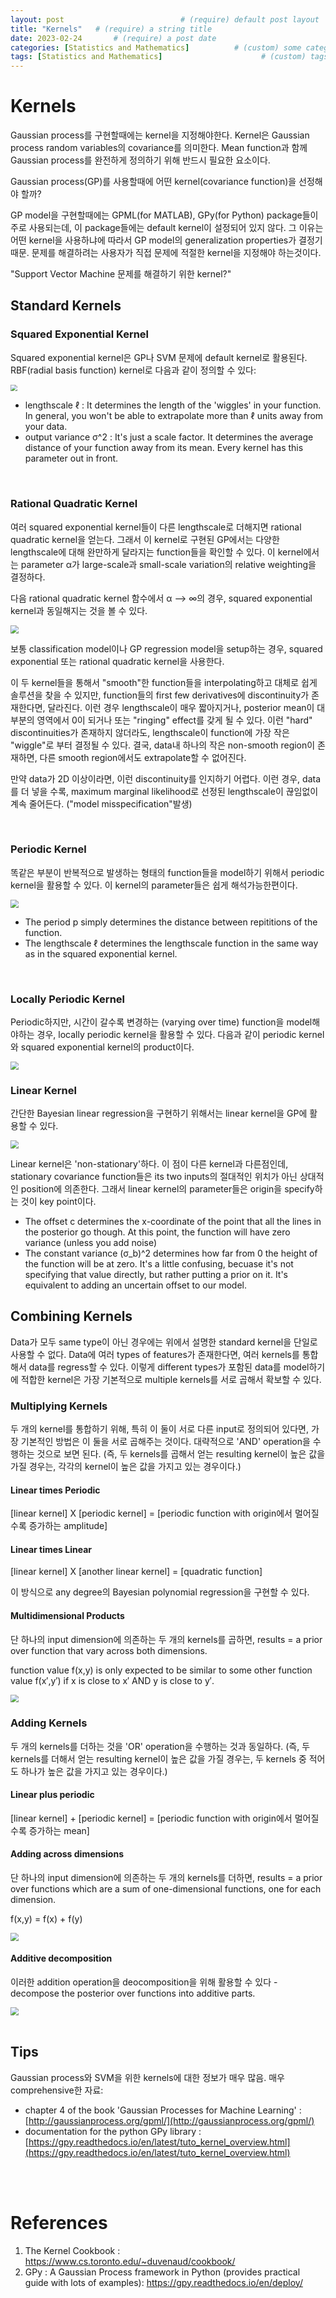 ```yaml
---
layout: post                          # (require) default post layout
title: "Kernels"   # (require) a string title
date: 2023-02-24       # (require) a post date
categories: [Statistics and Mathematics]          # (custom) some categories, but make sure these categories already exists inside path of `category/`
tags: [Statistics and Mathematics]                      # (custom) tags only for meta `property="article:tag"`
---
```


# Kernels 

Gaussian process를 구현할때에는 kernel을 지정해야한다. Kernel은 Gaussian process random variables의 covariance를 의미한다. Mean function과 함께 Gaussian process를 완전하게 정의하기 위해 반드시 필요한 요소이다. 

Gaussian process(GP)를 사용할때에 어떤 kernel(covariance function)을 선정해야 할까?

GP model을 구현할때에는 GPML(for MATLAB), GPy(for Python) package들이 주로 사용되는데, 이 package들에는 default kernel이 설정되어 있지 않다. 그 이유는 어떤 kernel을 사용하냐에 따라서 GP model의 generalization properties가 결정기 때문. 문제를 해결하려는 사용자가 직접 문제에 적절한 kernel을 지정해야 하는것이다.

"Support Vector Machine 문제를 해결하기 위한 kernel?"

## Standard Kernels

### Squared Exponential Kernel

Squared exponential kernel은 GP나 SVM 문제에 default kernel로 활용된다. RBF(radial basis function) kernel로 다음과 같이 정의할 수 있다:

<img src="https://raw.githubusercontent.com/adventure42/adventure42.github.io/master/static/img/_posts/squared_exponential_kernel.JPG" style="zoom:67%;" />

- lengthscale ℓ : It determines the length of the 'wiggles' in your function. In general, you won't be able to extrapolate more than ℓ  units away from your data.
- output variance σ^2 :  It's just a scale factor. It determines the average distance of your function away from its mean. Every kernel has this parameter out in front.

<br>

### Rational Quadratic Kernel

여러 squared exponential kernel들이 다른 lengthscale로 더해지면 rational quadratic kernel을 얻는다. 그래서 이 kernel로 구현된 GP에서는 다양한 lengthscale에 대해 완만하게 달라지는 function들을 확인할 수 있다. 이 kernel에서는 parameter α가 large-scale과 small-scale variation의 relative weighting을 결정하다. 

다음 rational quadratic kernel 함수에서 α --> ∞의 경우, squared exponential kernel과 동일해지는 것을 볼 수 있다.

<img src="https://raw.githubusercontent.com/adventure42/adventure42.github.io/master/static/img/_posts/rational_quadratic_kernel.JPG" style="zoom: 80%;" /> 

보통 classification model이나 GP regression model을 setup하는 경우, squared exponential 또는 rational quadratic kernel을 사용한다. 

이 두 kernel들을 통해서 "smooth"한 function들을 interpolating하고 대체로 쉽게 솔루션을 찾을 수 있지만, function들의 first few derivatives에 discontinuity가 존재한다면, 달라진다. 이런 경우 lengthscale이 매우 짧아지거나, posterior mean이 대부분의 영역에서 0이 되거나 또는 "ringing" effect를 갖게 될 수 있다. 이런 "hard" discontinuities가 존재하지 않더라도, lengthscale이 function에 가장 작은 "wiggle"로 부터 결정될 수 있다. 결국, data내 하나의 작은 non-smooth region이 존재하면, 다른 smooth region에서도 extrapolate할 수 없어진다. 

만약 data가 2D 이상이라면, 이런 discontinuity를 인지하기 어렵다. 이런 경우, data를 더 넣을 수록, maximum marginal likelihood로 선정된 lengthscale이 끊임없이 계속 줄어든다. ("model misspecification"발생)

<br>

### Periodic Kernel

똑같은 부분이 반복적으로 발생하는 형태의 function들을 model하기 위해서 periodic kernel을 활용할 수 있다. 이 kernel의 parameter들은 쉽게 해석가능한편이다.

<img src="https://raw.githubusercontent.com/adventure42/adventure42.github.io/master/static/img/_posts/periodic_kernel.JPG" style="zoom:80%;" />

- The period p simply determines the distance between repititions of the function.
- The lengthscale ℓ  determines the lengthscale function in the same way as in the squared exponential kernel.

<Br>

### Locally Periodic Kernel

Periodic하지만, 시간이 갈수록 변경하는 (varying over time) function을 model해야하는 경우, locally periodic kernel을 활용할 수 있다. 다음과 같이 periodic kernel와 squared exponential kernel의 product이다.

<img src="https://raw.githubusercontent.com/adventure42/adventure42.github.io/master/static/img/_posts/locally_periodic_kernel.JPG" style="zoom:80%;" />

<br>

### Linear Kernel

간단한 Bayesian linear regression을 구현하기 위해서는 linear kernel을 GP에 활용할 수 있다.

<img src="https://raw.githubusercontent.com/adventure42/adventure42.github.io/master/static/img/_posts/linear_kernel.JPG" style="zoom:80%;" />

Linear kernel은 'non-stationary'하다. 이 점이 다른 kernel과 다른점인데, stationary covariance function들은 its two inputs의 절대적인 위치가 아닌 상대적인 position에 의존한다. 그래서 linear kernel의 parameter들은 origin을 specify하는 것이 key point이다.

- The offset c determines the x-coordinate of the point that all the lines in the posterior go though. At this point, the function will have zero variance (unless you add noise)
- The constant variance (σ_b)^2 determines how far from 0 the height of the function will be at zero. It's a little confusing, becuase it's not specifying that value directly, but rather putting a prior on it. It's equivalent to adding an uncertain offset to our model.

## Combining Kernels

Data가 모두 same type이 아닌 경우에는 위에서 설명한 standard kernel을 단일로 사용할 수 없다. Data에 여러 types of features가 존재한다면, 여러 kernels를 통합해서 data를 regress할 수 있다. 이렇게 different types가 포함된 data를 model하기에 적합한 kernel은 가장 기본적으로 multiple kernels를 서로 곱해서 확보할 수 있다.

### Multiplying Kernels

두 개의 kernel를 통합하기 위해, 특히 이 둘이 서로 다른 input로 정의되어 있다면, 가장 기본적인 방법은 이 둘을 서로 곱해주는 것이다. 대략적으로 'AND' operation을 수행하는 것으로 보면 된다. (즉, 두 kernels를 곱해서 얻는 resulting kernel이 높은 값을 가질 경우는, 각각의 kernel이 높은 값을 가지고 있는 경우이다.)

#### Linear times Periodic

[linear kernel] X [periodic kernel] = [periodic function with origin에서 멀어질수록 증가하는 amplitude]

#### Linear times Linear

[linear kernel] X [another linear kernel] = [quadratic function]

이 방식으로 any degree의 Bayesian polynomial regression을 구현할 수 있다.

#### Multidimensional Products

단 하나의 input dimension에 의존하는 두 개의 kernels를 곱하면, results = a prior over function that vary across both dimensions.

function value f(x,y) is only expected to be similar to some other function value f(x′,y′) if x is close to x′ AND y is close to y′.

<img src="https://raw.githubusercontent.com/adventure42/adventure42.github.io/master/static/img/_posts/combining_multidimensional_kernels.JPG" style="zoom:80%;" />

<br>

### Adding Kernels

두 개의 kernels를 더하는 것을 'OR' operation을 수행하는 것과 동일하다. (즉, 두 kernels를 더해서 얻는 resulting kernel이 높은 값을 가질 경우는, 두 kernels 중 적어도 하나가 높은 값을 가지고 있는 경우이다.)

#### Linear plus periodic

[linear kernel] + [periodic kernel] = [periodic function with origin에서 멀어질수록 증가하는 mean]

#### Adding across dimensions

단 하나의 input dimension에 의존하는 두 개의 kernels를 더하면, results = a prior over functions which are a sum of one-dimensional functions, one for each dimension.

f(x,y) = f(x) + f(y)

<img src="https://raw.githubusercontent.com/adventure42/adventure42.github.io/master/static/img/_posts/combining_additive_kernels.JPG" style="zoom:80%;" />

#### Additive decomposition

이러한 addition operation을 deocomposition을 위해 활용할 수 있다 - decompose the posterior over functions into additive parts.

 <img src="https://raw.githubusercontent.com/adventure42/adventure42.github.io/master/static/img/_posts/additive_decomposition_kernels.JPG" style="zoom:80%;" />

<br>

<br>

## Tips

Gaussian process와 SVM을 위한 kernels에 대한 정보가 매우 많음. 매우 comprehensive한 자료:

- chapter 4 of the book 'Gaussian Processes for Machine Learning' : [http://gaussianprocess.org/gpml/](http://gaussianprocess.org/gpml/)
- documentation for the python GPy library : [https://gpy.readthedocs.io/en/latest/tuto_kernel_overview.html](https://gpy.readthedocs.io/en/latest/tuto_kernel_overview.html)

<br>

<br>

# References 

1. The Kernel Cookbook : https://www.cs.toronto.edu/~duvenaud/cookbook/
1. GPy : A Gaussian Process framework in Python (provides practical guide with lots of examples): https://gpy.readthedocs.io/en/deploy/ 
